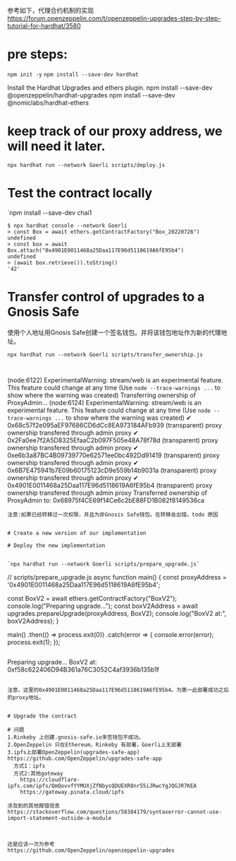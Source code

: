 参考如下，代理合约机制的实现
https://forum.openzeppelin.com/t/openzeppelin-upgrades-step-by-step-tutorial-for-hardhat/3580

#  pre steps:
`npm init -y`
`npm install --save-dev hardhat`

Install the Hardhat Upgrades and ethers plugin.
npm install --save-dev @openzeppelin/hardhat-upgrades
npm install --save-dev @nomiclabs/hardhat-ethers 

# keep track of our proxy address, we will need it later.
`npx hardhat run --network Goerli scripts/deploy.js`

# Test the contract locally
`npm install --save-dev chai1

```
$ npx hardhat console --network Goerli
> const Box = await ethers.getContractFactory("Box_20220726")
undefined
> const box = await Box.attach("0x4901E0011468a25Daa117E96d5118619A6fE95b4")
undefined
> (await box.retrieve()).toString()
'42'
```

#  Transfer control of upgrades to a Gnosis Safe

使用个人地址用Gnosis Safe创建一个签名钱包。并将该钱包地址作为新的代理地址。

`npx hardhat run --network Goerli scripts/transfer_ownership.js`
```


```
(node:6122) ExperimentalWarning: stream/web is an experimental feature. This feature could change at any time
(Use `node --trace-warnings ...` to show where the warning was created)
Transferring ownership of ProxyAdmin...
(node:6124) ExperimentalWarning: stream/web is an experimental feature. This feature could change at any time
(Use `node --trace-warnings ...` to show where the warning was created)
✔ 0x68c57f2e095aEF97686CD6dCc8EA973184AFb939 (transparent) proxy ownership transfered through admin proxy
✔ 0x2Fa0ee7f2A5D8325EfaaC2b097F505e48A78f78d (transparent) proxy ownership transfered through admin proxy
✔ 0xe6b3a87BC4B09739770e62571ee0bc492Dd91419 (transparent) proxy ownership transfered through admin proxy
✔ 0x6B7E475941b7E09b60175123cD9e559b14b9031a (transparent) proxy ownership transfered through admin proxy
✔ 0x4901E0011468a25Daa117E96d5118619A6fE95b4 (transparent) proxy ownership transfered through admin proxy
Transferred ownership of ProxyAdmin to: 0x68975f4CE69f14Ce6c2bE88FD1B082f8149536ca
```
注意:如果已经转移过一次权限，并且为非Gnosis Safe钱包。在转移会出错。todo 原因


# Create a new version of our implementation

# Deploy the new implementation


`npx hardhat run --network Goerli scripts/prepare_upgrade.js`

```
// scripts/prepare_upgrade.js
async function main() {
  const proxyAddress = '0x4901E0011468a25Daa117E96d5118619A6fE95b4';
 
  const BoxV2 = await ethers.getContractFactory("BoxV2");
  console.log("Preparing upgrade...");
  const boxV2Address = await upgrades.prepareUpgrade(proxyAddress, BoxV2);
  console.log("BoxV2 at:", boxV2Address);
}
 
main()
  .then(() => process.exit(0))
  .catch(error => {
    console.error(error);
    process.exit(1);
  });
```

```
Preparing upgrade...
BoxV2 at: 0xf58c622406D94B361a76C3052C4af3936b135b1f
```

注意，这里的0x4901E0011468a25Daa117E96d5118619A6fE95b4。为第一此部署成功之后的proxy地址。


# Upgrade the contract

# 问题
1.Rinkeby 上创建.gnosis-safe.io多签钱包不成功。
2.OpenZeppelin 只在Ethereum，Rinkeby 有部署，Goerli上无部署
3.ipfs上部署OpenZeppelin(upgrades-safe-app)
https://github.com/OpenZeppelin/upgrades-safe-app
  方式1：ipfs
  方式2:其他gateway
    https://cloudflare-ipfs.com/ipfs/QmQovvfYYMUXjZfNbysQDUEXR8nr55iJRwcYgJQGJR7KEA
    https://gateway.pinata.cloud/ipfs

涉及到的其他报错信息
https://stackoverflow.com/questions/58384179/syntaxerror-cannot-use-import-statement-outside-a-module



还是应该一次为参考
https://github.com/OpenZeppelin/openzeppelin-upgrades


